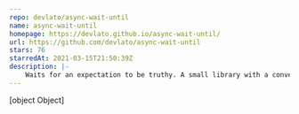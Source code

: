 ```yaml
---
repo: devlato/async-wait-until
name: async-wait-until
homepage: https://devlato.github.io/async-wait-until/
url: https://github.com/devlato/async-wait-until
stars: 76
starredAt: 2021-03-15T21:50:39Z
description: |-
    Waits for an expectation to be truthy. A small library with a convenient API suitable for unit and integration testing
---
```


[object Object]
